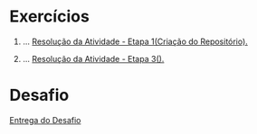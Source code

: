 # Exercícios


1. ...
[Resolução da Atividade - Etapa 1(Criação do Repositório).](../../Compass_UOL/)


2. ...
[Resolução da Atividade - Etapa 3().](../../Compass_UOL/README.md)


# Desafio


[Entrega do Desafio](Sprint%201/Desafio/)
